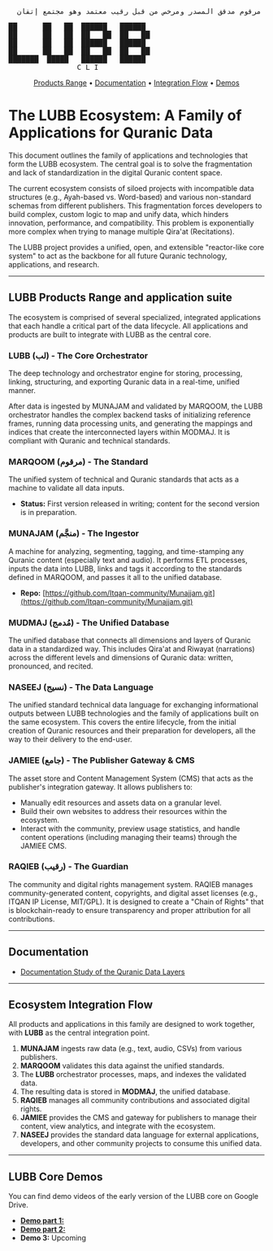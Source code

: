 <pre>
  لب: هو آلة تِقنية عميقة تنتج مادة القرآن على شكل نسيج منجّم مدُمج مرقوم مدقق المصدر ومرخص من قبل رقيب معتمد وهو مجتمع إتقان.
</pre>

<pre>
██      ██   ██  ██████   ██████
██      ██   ██  ██   ██  ██   ██
██      ██   ██  ██████   ██████
██      ██   ██  ██   ██  ██   ██
███████  █████   ██████   ██████
                C L I
</pre>

<p align="center">
  <a href="#lubb-products-range-and-application-suite">Products Range</a> •
  <a href="#documentation">Documentation</a> •
  <a href="#ecosystem-integration-flow">Integration Flow</a> •
  <a href="#lubb-core-demos">Demos</a>
</p>

# The LUBB Ecosystem: A Family of Applications for Quranic Data

This document outlines the family of applications and technologies that form the LUBB ecosystem. The central goal is to solve the fragmentation and lack of standardization in the digital Quranic content space.

The current ecosystem consists of siloed projects with incompatible data structures (e.g., Ayah-based vs. Word-based) and various non-standard schemas from different publishers. This fragmentation forces developers to build complex, custom logic to map and unify data, which hinders innovation, performance, and compatibility. This problem is exponentially more complex when trying to manage multiple Qira'at (Recitations).

The LUBB project provides a unified, open, and extensible "reactor-like core system" to act as the backbone for all future Quranic technology, applications, and research.

---

## LUBB Products Range and application suite

The ecosystem is comprised of several specialized, integrated applications that each handle a critical part of the data lifecycle. All applications and products are built to integrate with LUBB as the central core.

### LUBB (لب) - The Core Orchestrator

The deep technology and orchestrator engine for storing, processing, linking, structuring, and exporting Quranic data in a real-time, unified manner.

After data is ingested by MUNAJAM and validated by MARQOOM, the LUBB orchestrator handles the complex backend tasks of initializing reference frames, running data processing units, and generating the mappings and indices that create the interconnected layers within MODMAJ. It is compliant with Quranic and technical standards.

### MARQOOM (مرقوم) - The Standard

The unified system of technical and Quranic standards that acts as a machine to validate all data inputs.
* **Status:** First version released in writing; content for the second version is in preparation.

### MUNAJAM (منجَّم) - The Ingestor

A machine for analyzing, segmenting, tagging, and time-stamping any Quranic content (especially text and audio). It performs ETL processes, inputs the data into LUBB, links and tags it according to the standards defined in MARQOOM, and passes it all to the unified database.
* **Repo:** [https://github.com/Itqan-community/Munajjam.git](https://github.com/Itqan-community/Munajjam.git)

### MUDMAJ (مُدمج) - The Unified Database

The unified database that connects all dimensions and layers of Quranic data in a standardized way. This includes Qira'at and Riwayat (narrations) across the different levels and dimensions of Quranic data: written, pronounced, and recited.

### NASEEJ (نسيج) - The Data Language

The unified standard technical data language for exchanging informational outputs between LUBB technologies and the family of applications built on the same ecosystem. This covers the entire lifecycle, from the initial creation of Quranic resources and their preparation for developers, all the way to their delivery to the end-user.

### JAMIEE (جامع) - The Publisher Gateway & CMS

The asset store and Content Management System (CMS) that acts as the publisher's integration gateway. It allows publishers to:
* Manually edit resources and assets data on a granular level.
* Build their own websites to address their resources within the ecosystem.
* Interact with the community, preview usage statistics, and handle content operations (including managing their teams) through the JAMIEE CMS.

### RAQIEB (رقيب) - The Guardian

The community and digital rights management system. RAQIEB manages community-generated content, copyrights, and digital asset licenses (e.g., ITQAN IP License, MIT/GPL). It is designed to create a "Chain of Rights" that is blockchain-ready to ensure transparency and proper attribution for all contributions.

---

## Documentation

* [Documentation Study of the Quranic Data Layers](https://docs.google.com/spreadsheets/d/18TqUEgNEleLf3FL1W472qaWYQiwfmAl3zZk1XcJJa24/edit?usp=drive_link)

---

## Ecosystem Integration Flow

All products and applications in this family are designed to work together, with **LUBB** as the central integration point.

1.  **MUNAJAM** ingests raw data (e.g., text, audio, CSVs) from various publishers.
2.  **MARQOOM** validates this data against the unified standards.
3.  The **LUBB** orchestrator processes, maps, and indexes the validated data.
4.  The resulting data is stored in **MODMAJ**, the unified database.
5.  **RAQIEB** manages all community contributions and associated digital rights.
6.  **JAMIEE** provides the CMS and gateway for publishers to manage their content, view analytics, and integrate with the ecosystem.
7.  **NASEEJ** provides the standard data language for external applications, developers, and other community projects to consume this unified data.

---

## LUBB Core Demos

You can find demo videos of the early version of the LUBB core on Google Drive.

* [**Demo part 1:**](https://drive.google.com/file/d/1EKb-QPKtETU5VlEkw-aOlCBdqekIPFVf/view?usp=drive_link)
* [**Demo part 2:**](https://drive.google.com/file/d/1K6-YJM1NVFv4P-vHNFKSu80Sw4k3327u/view?usp=drive_link)
* **Demo 3:** Upcoming
